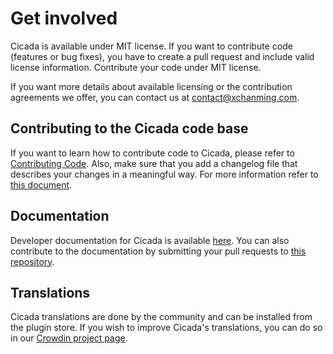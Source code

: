 # Get involved

Cicada is available under MIT license. If you want to contribute code (features or bug fixes), you have to create a pull request and include valid license information. Contribute your code under MIT license.

If you want more details about available licensing or the contribution agreements we offer, you can contact us at <contact@xchanming.com>.

## Contributing to the Cicada code base
If you want to learn how to contribute code to Cicada, please refer to [Contributing Code](https://developer.xchanming.com/docs/resources/guidelines/code/contribution.html).
Also, make sure that you add a changelog file that describes your changes in a meaningful way. For more information refer to [this document](https://github.com/cicada/cicada/blob/trunk/adr/2020-08-03-implement-new-changelog.md).

## Documentation

Developer documentation for Cicada is available [here](https://developer.xchanming.com/docs/). You can also contribute to the documentation by submitting your pull requests to [this repository](https://github.com/cicada/docs).

## Translations

Cicada translations are done by the community and can be installed from the plugin store. If you wish to improve Cicada's translations, you can do so in our [Crowdin project page](https://crowdin.com/project/cicada6).
